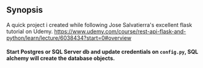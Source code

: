 ## Synopsis

A quick project i created while following Jose Salvatierra's excellent flask tutorial on Udemy. https://www.udemy.com/course/rest-api-flask-and-python/learn/lecture/6038434?start=0#overview

#### Start Postgres or SQL Server db and update credentials on `config.py`, SQL alchemy will create the database objects. 

